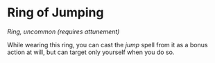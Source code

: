 # Ring of Jumping

*Ring, uncommon (requires attunement)*

While wearing this ring, you can cast the *jump* spell from it as a bonus action at will, but can target only yourself when you do so.